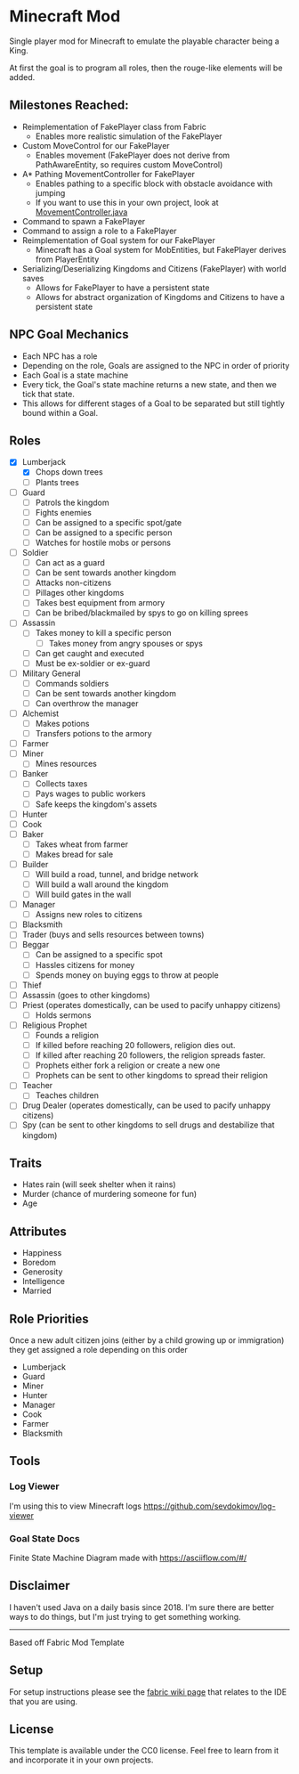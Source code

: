 # Minecraft Mod

Single player mod for Minecraft to emulate the playable character being a King.

At first the goal is to program all roles, then the rouge-like elements will be added.

## Milestones Reached:

- Reimplementation of FakePlayer class from Fabric
  - Enables more realistic simulation of the FakePlayer
- Custom MoveControl for our FakePlayer
  - Enables movement (FakePlayer does not derive from PathAwareEntity, so requires custom MoveControl)
- A* Pathing MovementController for FakePlayer
  - Enables pathing to a specific block with obstacle avoidance with jumping
  - If you want to use this in your own project, look at [MovementController.java](src/main/java/com/example/npcs/MovementController.java)
- Command to spawn a FakePlayer
- Command to assign a role to a FakePlayer
- Reimplementation of Goal system for our FakePlayer
  - Minecraft has a Goal system for MobEntities, but FakePlayer derives from PlayerEntity
- Serializing/Deserializing Kingdoms and Citizens (FakePlayer) with world saves
  - Allows for FakePlayer to have a persistent state
  - Allows for abstract organization of Kingdoms and Citizens to have a persistent state


## NPC Goal Mechanics

- Each NPC has a role
- Depending on the role, Goals are assigned to the NPC in order of priority
- Each Goal is a state machine
- Every tick, the Goal's state machine returns a new state, and then we tick that state.
- This allows for different stages of a Goal to be separated but still tightly bound within a Goal.


## Roles

- [x] Lumberjack
  - [x] Chops down trees
  - [ ] Plants trees
- [ ] Guard
    - [ ] Patrols the kingdom
    - [ ] Fights enemies
    - [ ] Can be assigned to a specific spot/gate
    - [ ] Can be assigned to a specific person
    - [ ] Watches for hostile mobs or persons
- [ ] Soldier
  - [ ] Can act as a guard
  - [ ] Can be sent towards another kingdom
  - [ ] Attacks non-citizens
  - [ ] Pillages other kingdoms
  - [ ] Takes best equipment from armory
  - [ ] Can be bribed/blackmailed by spys to go on killing sprees
- [ ] Assassin
  - [ ] Takes money to kill a specific person
    - [ ] Takes money from angry spouses or spys
  - [ ] Can get caught and executed
  - [ ] Must be ex-soldier or ex-guard
- [ ] Military General
  - [ ] Commands soldiers
  - [ ] Can be sent towards another kingdom
  - [ ] Can overthrow the manager
- [ ] Alchemist
  - [ ] Makes potions
  - [ ] Transfers potions to the armory
- [ ] Farmer
- [ ] Miner
  - [ ] Mines resources
- [ ] Banker
  - [ ] Collects taxes
  - [ ] Pays wages to public workers
  - [ ] Safe keeps the kingdom's assets
- [ ] Hunter
- [ ] Cook
- [ ] Baker
  - [ ] Takes wheat from farmer
  - [ ] Makes bread for sale
- [ ] Builder
  - [ ] Will build a road, tunnel, and bridge network
  - [ ] Will build a wall around the kingdom
  - [ ] Will build gates in the wall
- [ ] Manager
  - [ ] Assigns new roles to citizens
- [ ] Blacksmith
- [ ] Trader (buys and sells resources between towns)
- [ ] Beggar
  - [ ] Can be assigned to a specific spot
  - [ ] Hassles citizens for money
  - [ ] Spends money on buying eggs to throw at people
- [ ] Thief
- [ ] Assassin (goes to other kingdoms)
- [ ] Priest (operates domestically, can be used to pacify unhappy citizens)
  - [ ] Holds sermons
- [ ] Religious Prophet
  - [ ] Founds a religion
  - [ ] If killed before reaching 20 followers, religion dies out.
  - [ ] If killed after reaching 20 followers, the religion spreads faster.
  - [ ] Prophets either fork a religion or create a new one
  - [ ] Prophets can be sent to other kingdoms to spread their religion
- [ ] Teacher
  - [ ] Teaches children
- [ ] Drug Dealer (operates domestically, can be used to pacify unhappy citizens)
- [ ] Spy (can be sent to other kingdoms to sell drugs and destabilize that kingdom)

## Traits

- Hates rain (will seek shelter when it rains)
- Murder (chance of murdering someone for fun)
- Age

## Attributes

- Happiness
- Boredom
- Generosity
- Intelligence
- Married

## Role Priorities

Once a new adult citizen joins (either by a child growing up or immigration) they
get assigned a role depending on this order

- Lumberjack
- Guard
- Miner
- Hunter
- Manager
- Cook
- Farmer
- Blacksmith


## Tools

### Log Viewer

I'm using this to view Minecraft logs https://github.com/sevdokimov/log-viewer

### Goal State Docs

Finite State Machine Diagram made with https://asciiflow.com/#/


## Disclaimer

I haven't used Java on a daily basis since 2018. 
I'm sure there are better ways to do things, but I'm just trying to get something working.

---

Based off Fabric Mod Template

## Setup

For setup instructions please see the [fabric wiki page](https://fabricmc.net/wiki/tutorial:setup) that relates to the IDE that you are using.

## License

This template is available under the CC0 license. Feel free to learn from it and incorporate it in your own projects.
